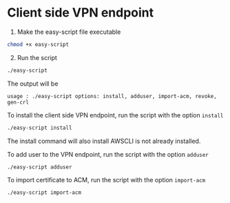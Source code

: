 # Client side VPN endpoint

1. Make the easy-script file executable

```bash
chmod +x easy-script
```


2. Run the script

```bash
./easy-script
```
The output will be
```
usage : ./easy-script options: install, adduser, import-acm, revoke, gen-crl
```
To install the client side VPN endpoint, run the script with the option `install`
```bash
./easy-script install
```
The install command will also install AWSCLI is not already installed.

To add user to the VPN endpoint, run the script with the option `adduser`
```bash
./easy-script adduser
```


To import certificate to ACM,
run the script with the option `import-acm`
```bash
./easy-script import-acm
```